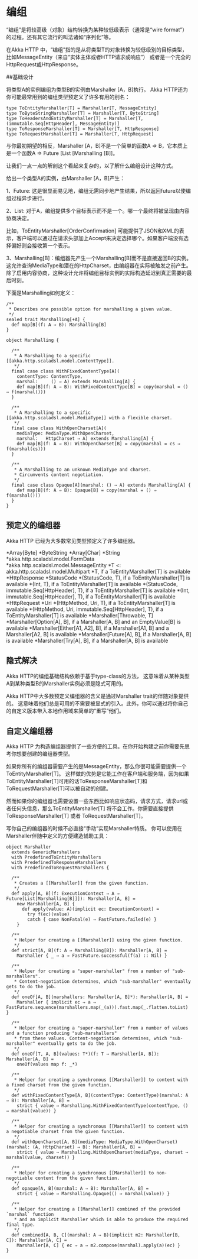 # 编组

“编组”是将较高级（对象）结构转换为某种较低级表示（通常是“wire format”）的过程。还有其它流行的叫法诸如“序列化”等。

在Akka HTTP 中，“编组”指的是从将类型T的对象转换为较低级别的目标类型，比如MessageEntity（来自“实体主体或者HTTP请求或响应”） 或者是一个完全的HttpRequest或HttpResponse。

##基础设计

将类型A的实例编组为类型B的实例由Marshaller [A，B]执行。
Akka HTTP还为你可能最常用到的编组类型预定义了许多有用的别名：

```
type ToEntityMarshaller[T] = Marshaller[T, MessageEntity]
type ToByteStringMarshaller[T] = Marshaller[T, ByteString]
type ToHeadersAndEntityMarshaller[T] = Marshaller[T, (immutable.Seq[HttpHeader], MessageEntity)]
type ToResponseMarshaller[T] = Marshaller[T, HttpResponse]
type ToRequestMarshaller[T] = Marshaller[T, HttpRequest]

```

与你最初期望的相反，Marshaller [A，B]不是一个简单的函数A => B，它本质上是一个函数A => Future [List [Marshalling [B]]。

让我们一点一点的解剖这个看起来复杂的，以了解什么编组设计这种方式。

给出一个类型A的实例，由Marshaller [A，B]产生：

1、Future: 这是很显而易见地，编组无需同步地产生结果，所以返回future以使编组过程异步进行。

2、List: 对于A，编组提供多个目标表示而不是一个。哪一个最终将被呈现由内容协商决定。

比如，ToEntityMarshaller[OrderConfirmation] 可能提供了JSON和XML的表示，客户端可以通过在请求头部加上Accept来决定选择哪个。如果客户端没有选择偏好则会接收第一个表示。

3、Marshalling[B]：编组器先产生一个Marshalling[B]而不是直接返回B的实例。这允许查询MediaType和潜在的HttpCharset，由编组器在实际被触发之前产生。
除了启用内容协商，这种设计允许将编组目标实例的实际构造延迟到真正需要的最后时刻。

下面是Marshalling如何定义：

```
/**
 * Describes one possible option for marshalling a given value.
 */
sealed trait Marshalling[+A] {
  def map[B](f: A ⇒ B): Marshalling[B]
}

object Marshalling {

  /**
   * A Marshalling to a specific [[akka.http.scaladsl.model.ContentType]].
   */
  final case class WithFixedContentType[A](
    contentType: ContentType,
    marshal:     () ⇒ A) extends Marshalling[A] {
    def map[B](f: A ⇒ B): WithFixedContentType[B] = copy(marshal = () ⇒ f(marshal()))
  }

  /**
   * A Marshalling to a specific [[akka.http.scaladsl.model.MediaType]] with a flexible charset.
   */
  final case class WithOpenCharset[A](
    mediaType: MediaType.WithOpenCharset,
    marshal:   HttpCharset ⇒ A) extends Marshalling[A] {
    def map[B](f: A ⇒ B): WithOpenCharset[B] = copy(marshal = cs ⇒ f(marshal(cs)))
  }

  /**
   * A Marshalling to an unknown MediaType and charset.
   * Circumvents content negotiation.
   */
  final case class Opaque[A](marshal: () ⇒ A) extends Marshalling[A] {
    def map[B](f: A ⇒ B): Opaque[B] = copy(marshal = () ⇒ f(marshal()))
  }
}

```

## 预定义的编组器

Akka HTTP 已经为大多数常见类型预定义了许多编组器。

*Array[Byte]
 *ByteString
 *Array[Char]
 *String
 *akka.http.scaladsl.model.FormData
 *akka.http.scaladsl.model.MessageEntity
 *T <: akka.http.scaladsl.model.Multipart
*T, if a ToEntityMarshaller[T] is available
 *HttpResponse
 *StatusCode
 *(StatusCode, T), if a ToEntityMarshaller[T] is available
 *(Int, T), if a ToEntityMarshaller[T] is available
 *(StatusCode, immutable.Seq[HttpHeader], T), if a ToEntityMarshaller[T] is available
 *(Int, immutable.Seq[HttpHeader], T), if a ToEntityMarshaller[T] is available 
*HttpRequest
 *Uri
 *(HttpMethod, Uri, T), if a ToEntityMarshaller[T] is available
 *(HttpMethod, Uri, immutable.Seq[HttpHeader], T), if a ToEntityMarshaller[T] is available
*Marshaller[Throwable, T]
 *Marshaller[Option[A], B], if a Marshaller[A, B] and an EmptyValue[B] is available
 *Marshaller[Either[A1, A2], B], if a Marshaller[A1, B] and a Marshaller[A2, B] is available
 *Marshaller[Future[A], B], if a Marshaller[A, B] is available
 *Marshaller[Try[A], B], if a Marshaller[A, B] is available

## 隐式解决

Akka HTTP的编组基础结构依赖于基于type-class的方法，
这意味着从某种类型A到某种类型B的Marshaller实例必须是隐式可用的。

Akka HTTP中大多数预定义编组器的含义是通过Marshaller trait的伴随对象提供的。
这意味着他们总是可用的不需要被显式的引入。此外，你可以通过将你自己的自定义版本带入本地作用域来简单的“重写”他们。


## 自定义编组器

Akka HTTP 为构造编组器提供了一些方便的工具。在你开始构建之前你需要先思考你想要创建的编组器类型。

如果你所有的编组器需要产生的是MessageEntity，那么你很可能需要提供一个ToEntityMarshaller[T]。
这样做的优势是它能工作在客户端和服务端，因为如果ToEntityMarshaller[T]可用的话ToResponseMarshaller[T]和ToRequestMarshaller[T]可以被自动的创建。

然而如果你的编组器也需要设置一些东西比如响应状态码，请求方式，请求url或者任何头信息，那么ToEntityMarshaller[T] 将不会工作。你需要直接提供ToResponseMarshaller[T] 或者 ToRequestMarshaller[T]。

写你自己的编组器的时候不必直接“手动”实现Marshaller特质。
你可以使用在Marshaller伴随中定义的方便建造辅助工具：

```
object Marshaller
  extends GenericMarshallers
  with PredefinedToEntityMarshallers
  with PredefinedToResponseMarshallers
  with PredefinedToRequestMarshallers {

  /**
   * Creates a [[Marshaller]] from the given function.
   */
  def apply[A, B](f: ExecutionContext ⇒ A ⇒ Future[List[Marshalling[B]]]): Marshaller[A, B] =
    new Marshaller[A, B] {
      def apply(value: A)(implicit ec: ExecutionContext) =
        try f(ec)(value)
        catch { case NonFatal(e) ⇒ FastFuture.failed(e) }
    }

  /**
   * Helper for creating a [[Marshaller]] using the given function.
   */
  def strict[A, B](f: A ⇒ Marshalling[B]): Marshaller[A, B] =
    Marshaller { _ ⇒ a ⇒ FastFuture.successful(f(a) :: Nil) }

  /**
   * Helper for creating a "super-marshaller" from a number of "sub-marshallers".
   * Content-negotiation determines, which "sub-marshaller" eventually gets to do the job.
   */
  def oneOf[A, B](marshallers: Marshaller[A, B]*): Marshaller[A, B] =
    Marshaller { implicit ec ⇒ a ⇒ FastFuture.sequence(marshallers.map(_(a))).fast.map(_.flatten.toList) }

  /**
   * Helper for creating a "super-marshaller" from a number of values and a function producing "sub-marshallers"
   * from these values. Content-negotiation determines, which "sub-marshaller" eventually gets to do the job.
   */
  def oneOf[T, A, B](values: T*)(f: T ⇒ Marshaller[A, B]): Marshaller[A, B] =
    oneOf(values map f: _*)

  /**
   * Helper for creating a synchronous [[Marshaller]] to content with a fixed charset from the given function.
   */
  def withFixedContentType[A, B](contentType: ContentType)(marshal: A ⇒ B): Marshaller[A, B] =
    strict { value ⇒ Marshalling.WithFixedContentType(contentType, () ⇒ marshal(value)) }

  /**
   * Helper for creating a synchronous [[Marshaller]] to content with a negotiable charset from the given function.
   */
  def withOpenCharset[A, B](mediaType: MediaType.WithOpenCharset)(marshal: (A, HttpCharset) ⇒ B): Marshaller[A, B] =
    strict { value ⇒ Marshalling.WithOpenCharset(mediaType, charset ⇒ marshal(value, charset)) }

  /**
   * Helper for creating a synchronous [[Marshaller]] to non-negotiable content from the given function.
   */
  def opaque[A, B](marshal: A ⇒ B): Marshaller[A, B] =
    strict { value ⇒ Marshalling.Opaque(() ⇒ marshal(value)) }

  /**
   * Helper for creating a [[Marshaller]] combined of the provided `marshal` function
   * and an implicit Marshaller which is able to produce the required final type.
   */
  def combined[A, B, C](marshal: A ⇒ B)(implicit m2: Marshaller[B, C]): Marshaller[A, C] =
    Marshaller[A, C] { ec ⇒ a ⇒ m2.compose(marshal).apply(a)(ec) }
}

```

